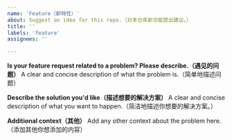 ```yaml
---
name: 'Feature（新特性）'
about: Suggest an idea for this repo.（对本仓库新功能提出建议。）
title: ''
labels: 'feature'
assignees: ''

---
```


**Is your feature request related to a problem? Please describe.（遇见的问题）**
A clear and concise description of what the problem is.（简单地描述问题）

**Describe the solution you'd like（描述想要的解决方案）**
A clear and concise description of what you want to happen.（简洁地描述你想要的解决方案。）

**Additional context（其他）**
Add any other context about the problem here.（添加其他你想添加的内容）

